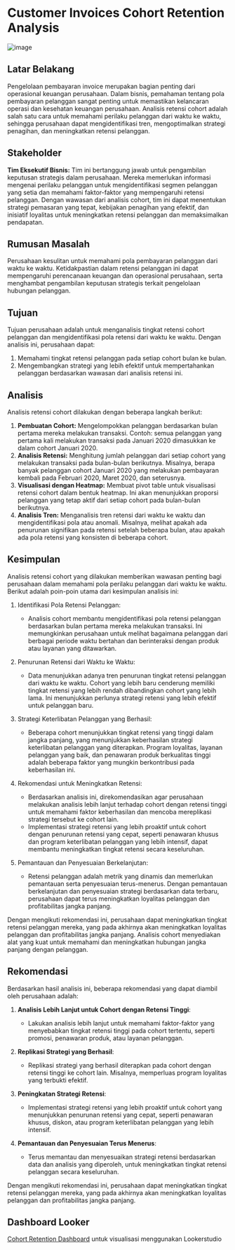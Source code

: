 # Customer Invoices Cohort Retention Analysis

![image](https://github.com/user-attachments/assets/4e2cb00c-5028-4724-8281-0e423ca34e5c)


## Latar Belakang

Pengelolaan pembayaran invoice merupakan bagian penting dari operasional keuangan perusahaan. Dalam bisnis, pemahaman tentang pola pembayaran pelanggan sangat penting untuk memastikan kelancaran operasi dan kesehatan keuangan perusahaan. Analisis retensi cohort adalah salah satu cara untuk memahami perilaku pelanggan dari waktu ke waktu, sehingga perusahaan dapat mengidentifikasi tren, mengoptimalkan strategi penagihan, dan meningkatkan retensi pelanggan.

## Stakeholder

**Tim Eksekutif Bisnis:** Tim ini bertanggung jawab untuk pengambilan keputusan strategis dalam perusahaan. Mereka memerlukan informasi mengenai perilaku pelanggan untuk mengidentifikasi segmen pelanggan yang setia dan memahami faktor-faktor yang mempengaruhi retensi pelanggan. Dengan wawasan dari analisis cohort, tim ini dapat menentukan strategi pemasaran yang tepat, kebijakan penagihan yang efektif, dan inisiatif loyalitas untuk meningkatkan retensi pelanggan dan memaksimalkan pendapatan.

## Rumusan Masalah

Perusahaan kesulitan untuk memahami pola pembayaran pelanggan dari waktu ke waktu. Ketidakpastian dalam retensi pelanggan ini dapat mempengaruhi perencanaan keuangan dan operasional perusahaan, serta menghambat pengambilan keputusan strategis terkait pengelolaan hubungan pelanggan.

## Tujuan

Tujuan perusahaan adalah untuk menganalisis tingkat retensi cohort pelanggan dan mengidentifikasi pola retensi dari waktu ke waktu. Dengan analisis ini, perusahaan dapat:

1. Memahami tingkat retensi pelanggan pada setiap cohort bulan ke bulan.
2. Mengembangkan strategi yang lebih efektif untuk mempertahankan pelanggan berdasarkan wawasan dari analisis retensi ini.


## Analisis

Analisis retensi cohort dilakukan dengan beberapa langkah berikut:

1. **Pembuatan Cohort:** Mengelompokkan pelanggan berdasarkan bulan pertama mereka melakukan transaksi. Contoh: semua pelanggan yang pertama kali melakukan transaksi pada Januari 2020 dimasukkan ke dalam cohort Januari 2020.
2. **Analisis Retensi:** Menghitung jumlah pelanggan dari setiap cohort yang melakukan transaksi pada bulan-bulan berikutnya. Misalnya, berapa banyak pelanggan cohort Januari 2020 yang melakukan pembayaran kembali pada Februari 2020, Maret 2020, dan seterusnya.
3. **Visualisasi dengan Heatmap:** Membuat pivot table untuk visualisasi retensi cohort dalam bentuk heatmap. Ini akan menunjukkan proporsi pelanggan yang tetap aktif dari setiap cohort pada bulan-bulan berikutnya.
4. **Analisis Tren:** Menganalisis tren retensi dari waktu ke waktu dan mengidentifikasi pola atau anomali. Misalnya, melihat apakah ada penurunan signifikan pada retensi setelah beberapa bulan, atau apakah ada pola retensi yang konsisten di beberapa cohort.

## Kesimpulan

Analisis retensi cohort yang dilakukan memberikan wawasan penting bagi perusahaan dalam memahami pola perilaku pelanggan dari waktu ke waktu. Berikut adalah poin-poin utama dari kesimpulan analisis ini:

1. Identifikasi Pola Retensi Pelanggan:
   - Analisis cohort membantu mengidentifikasi pola retensi pelanggan berdasarkan bulan pertama mereka melakukan transaksi. Ini memungkinkan perusahaan untuk melihat bagaimana pelanggan dari berbagai periode waktu bertahan dan berinteraksi dengan produk atau layanan yang ditawarkan.

2. Penurunan Retensi dari Waktu ke Waktu:
   - Data menunjukkan adanya tren penurunan tingkat retensi pelanggan dari waktu ke waktu. Cohort yang lebih baru cenderung memiliki tingkat retensi yang lebih rendah dibandingkan cohort yang lebih lama. Ini menunjukkan perlunya strategi retensi yang lebih efektif untuk pelanggan baru.

3. Strategi Keterlibatan Pelanggan yang Berhasil:
   - Beberapa cohort menunjukkan tingkat retensi yang tinggi dalam jangka panjang, yang menunjukkan keberhasilan strategi keterlibatan pelanggan yang diterapkan. Program loyalitas, layanan pelanggan yang baik, dan penawaran produk berkualitas tinggi adalah beberapa faktor yang mungkin berkontribusi pada keberhasilan ini.

4. Rekomendasi untuk Meningkatkan Retensi:
   - Berdasarkan analisis ini, direkomendasikan agar perusahaan melakukan analisis lebih lanjut terhadap cohort dengan retensi tinggi untuk memahami faktor keberhasilan dan mencoba mereplikasi strategi tersebut ke cohort lain.
   - Implementasi strategi retensi yang lebih proaktif untuk cohort dengan penurunan retensi yang cepat, seperti penawaran khusus dan program keterlibatan pelanggan yang lebih intensif, dapat membantu meningkatkan tingkat retensi secara keseluruhan.

5. Pemantauan dan Penyesuaian Berkelanjutan:
   - Retensi pelanggan adalah metrik yang dinamis dan memerlukan pemantauan serta penyesuaian terus-menerus. Dengan pemantauan berkelanjutan dan penyesuaian strategi berdasarkan data terbaru, perusahaan dapat terus meningkatkan loyalitas pelanggan dan profitabilitas jangka panjang.

Dengan mengikuti rekomendasi ini, perusahaan dapat meningkatkan tingkat retensi pelanggan mereka, yang pada akhirnya akan meningkatkan loyalitas pelanggan dan profitabilitas jangka panjang. Analisis cohort menyediakan alat yang kuat untuk memahami dan meningkatkan hubungan jangka panjang dengan pelanggan.

## Rekomendasi
Berdasarkan hasil analisis ini, beberapa rekomendasi yang dapat diambil oleh perusahaan adalah:

1. **Analisis Lebih Lanjut untuk Cohort dengan Retensi Tinggi**:
   - Lakukan analisis lebih lanjut untuk memahami faktor-faktor yang menyebabkan tingkat retensi tinggi pada cohort tertentu, seperti promosi, penawaran produk, atau layanan pelanggan.

2. **Replikasi Strategi yang Berhasil**:
   - Replikasi strategi yang berhasil diterapkan pada cohort dengan retensi tinggi ke cohort lain. Misalnya, memperluas program loyalitas yang terbukti efektif.

3. **Peningkatan Strategi Retensi**:
   - Implementasi strategi retensi yang lebih proaktif untuk cohort yang menunjukkan penurunan retensi yang cepat, seperti penawaran khusus, diskon, atau program keterlibatan pelanggan yang lebih intensif.

4. **Pemantauan dan Penyesuaian Terus Menerus**:
   - Terus memantau dan menyesuaikan strategi retensi berdasarkan data dan analisis yang diperoleh, untuk meningkatkan tingkat retensi pelanggan secara keseluruhan.

Dengan mengikuti rekomendasi ini, perusahaan dapat meningkatkan tingkat retensi pelanggan mereka, yang pada akhirnya akan meningkatkan loyalitas pelanggan dan profitabilitas jangka panjang.

## Dashboard Looker

[Cohort Retention Dashboard](https://lookerstudio.google.com/reporting/1196afe5-79a0-49f3-aed1-78ad9f7f04f2) untuk visualisasi menggunakan Lookerstudio

